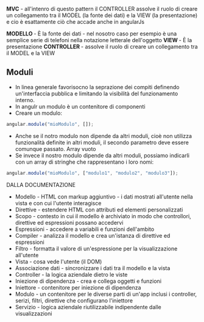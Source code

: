 <b>MVC</b> - all'intenro di questo pattern il CONTROLLER assolve il ruolo di creare un collegamento tra il MODEL (la fonte dei dati) e la VIEW (la presentazione) e cio è esattamente ciò che accade anche in angularJs

<b> MODELLO </b> - È la fonte dei dati - nel nosotro caso per esempio è una semplice serie di telefoni nella notazione letterale dell'oggetto
<b> VIEW </b> - È la presentazione 
<b> CONTROLLER </b> - assolve il ruolo di creare un collegamento tra il MODEL e la VIEW


## Moduli 
+ In linea generale favorisocno la seprazione dei compiti definendo un'interfaccia pubblica e limitando la visibilità del funzionamento interno. 
+ In angulr un modulo è un contenitore di componenti 
+ Creare un modulo:
``` js
angular.module("mioModulo", []);
```

+ Anche se il notro modulo non dipende da altri moduli, cioè non utilizza funzionalità definite in altri moduli, il secondo parametro deve essere comunque passato. Array vuoto
+ Se invece il nostro modulo dipende da altri moduli, possiamo indicarli con un array di stringhe che rappresentano i loro nomi: 
``` javascript
angular.module("mioModulo", ["modulo1", "modulo2", "modulo3"]);
```


DALLA DOCUMENTAZIONE 
+ Modello - HTML con markup aggiuntivo - i dati mostrati all'utente nella vista e con cui l'utente interagisce 
+ Direttive - estendere HTML con attributi ed elementi personalizzati
+ Scopo - contesto in cui il modello è archiviato in modo che controllori, direttive ed espressioni possano accedervi 
+ Espressioni - accedere a variabili e funzioni dell'ambito
+ Compiler - analizza il modello e crea un'istanza di direttive ed espressioni 
+ Filtro - formatta il valore di un'espressione per la visualizzazione all'utente
+ Vista - cosa vede l'utente (il DOM)
+ Associazione dati - sincronizzare i dati tra il modello e la vista 
+ Controller - la logica aziendale dietro le viste
+ Iniezione di dipendenza - crea e collega oggetti e funzioni
+ Iniettore - contenitore per iniezione di dipendenza
+ Modulo - un contenitore per le diverse parti di un'app inclusi i controller, serizi, filtri, direttive che configurano l'iniettore
+ Servizio - logica aziendale riutilizzabile indipendente dalle visualizzazioni




